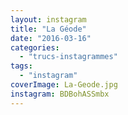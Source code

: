 ```yaml
---
layout: instagram
title: "La Géode"
date: "2016-03-16"
categories: 
  - "trucs-instagrammes"
tags: 
  - "instagram"
coverImage: La-Geode.jpg
instagram: BDBohASSmbx
---
```

